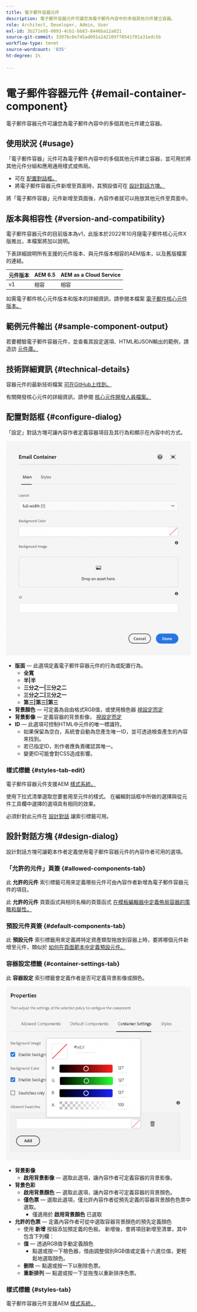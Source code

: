 ```yaml
---
title: 電子郵件容器元件
description: 電子郵件容器元件可讓您為電子郵件內容中的多個其他元件建立容器。
role: Architect, Developer, Admin, User
exl-id: 3b271e95-0093-4cb1-bb83-8446ba12a821
source-git-commit: 33976c0e745ad091a142109f70541f01a31edc5b
workflow-type: tm+mt
source-wordcount: '835'
ht-degree: 1%

---
```



# 電子郵件容器元件 {#email-container-component}

電子郵件容器元件可讓您為電子郵件內容中的多個其他元件建立容器。

## 使用狀況 {#usage}

「電子郵件容器」元件可為電子郵件內容中的多個其他元件建立容器，並可用於將其他元件分組和應用通用樣式或佈局。

* 可在 [配置對話框。](#configure-dialog)
* 將電子郵件容器元件新增至頁面時，其預設值可在 [設計對話方塊。](#design-dialog)

將「電子郵件容器」元件新增至頁面後，內容作者就可以拖放其他元件至頁面中。

## 版本與相容性 {#version-and-compatibility}

電子郵件容器元件的目前版本為v1，此版本於2022年10月隨電子郵件核心元件X版推出，本檔案將加以說明。

下表詳細說明所有支援的元件版本、與元件版本相容的AEM版本，以及舊版檔案的連結。

| 元件版本 | AEM 6.5 | AEM as a Cloud Service  |
|---|---|---|
| v1 | 相容 | 相容 |

如需電子郵件核心元件版本和版本的詳細資訊，請參閱本檔案 [電子郵件核心元件版本。](/help/email/versions.md)

## 範例元件輸出 {#sample-component-output}

若要體驗電子郵件容器元件，並查看其設定選項、HTML和JSON輸出的範例，請造訪 [元件庫。](https://adobe.com/go/aem_cmp_library_email_container)

## 技術詳細資訊 {#technical-details}

容器元件的最新技術檔案 [可在GitHub上找到。](https://adobe.com/go/aem_cmp_tech_email_container_v1)

有關開發核心元件的詳細資訊，請參閱 [核心元件開發人員檔案。](/help/developing/overview.md)

## 配置對話框 {#configure-dialog}

「設定」對話方塊可讓內容作者定義容器項目及其行為和顯示在內容中的方式。

![電子郵件容器元件的編輯對話方塊](/help/email/assets/email-container-configure.png)

* **版面**  — 此選項定義電子郵件容器元件的行為或配置行為。
   * **全寬**
   * **半|半**
   * **三分之一|三分之二**
   * **三分之二|三分之一**
   * **第三|第三|第三**
* **背景顏色**  — 可定義為自由格式RGB值，或使用檢色器 [視設定而定](#container-settings-tab)
* **背景影像**  — 定義容器的背景影像， [視設定而定](#container-settings-tab)
* **ID**  — 此選項可控制HTML中元件的唯一標識符。
   * 如果保留為空白，系統會自動為您產生唯一ID，並可透過檢查產生的內容來找到。
   * 若已指定ID，則作者應負責確認其唯一。
   * 變更ID可能會對CSS造成影響。

### 樣式標籤 {#styles-tab-edit}

電子郵件容器元件支援AEM [樣式系統。](/help/get-started/authoring.md#component-styling)

使用下拉式清單選取您要套用至元件的樣式。 在編輯對話框中所做的選擇與從元件工具欄中選擇的選項具有相同的效果。

必須針對此元件在 [設計對話](#design-dialog) 讓索引標籤可用。

## 設計對話方塊 {#design-dialog}

設計對話方塊可讓範本作者定義使用電子郵件容器元件的內容作者可用的選項。

### 「允許的元件」頁簽 {#allowed-components-tab}

此 **允許的元件** 索引標籤可用來定義哪些元件可由內容作者新增為電子郵件容器元件的項目。

此 **允許的元件** 頁簽函式與相同名稱的頁簽函式 [在模板編輯器中定義佈局容器的策略和屬性。](https://experienceleague.adobe.com/docs/experience-manager-cloud-service/sites/authoring/features/templates.html)

### 預設元件頁簽 {#default-components-tab}

此 **預設元件** 索引標籤用來定義將特定資產類型拖放到容器上時，要將哪個元件新增至元件，類似於 [如何在頁面範本中定義預設元件。](https://experienceleague.adobe.com/docs/experience-manager-cloud-service/sites/authoring/features/templates.html)

### 容器設定標籤 {#container-settings-tab}

此 **容器設定** 索引標籤會定義作者是否可定義背景影像或顏色。

![電子郵件容器元件設計對話方塊的「容器設定」標籤](/help/email/assets/email-container-design-container-settings.png)

* **背景影像**
   * **啟用背景影像**  — 選取此選項，讓內容作者可定義容器的背景影像。
* **背景色彩**
   * **啟用背景顏色**  — 選取此選項，讓內容作者可定義容器的背景顏色。
   * **僅色票**  — 選取此選項，僅允許內容作者從預先定義的容器背景顏色色票中選取。
      * 僅適用於 **啟用背景顏色** 已選取
* **允許的色票**  — 定義內容作者可從中選取容器背景顏色的預先定義顏色
   * 使用 **新增** 按鈕添加預定義的色板。 新增後，會將項目新增至清單，其中包含下列欄：
   * **值**  — 透過RGB值手動定義顏色
      * 點選或按一下檢色器，借由調整個別RGB值或定義十六進位值，更輕鬆地選取顏色。
   * **刪除**  — 點選或按一下以刪除色票。
   * **重新排列**  — 點選或按一下並拖曳以重新排序色票。

### 樣式標籤 {#styles-tab}

電子郵件容器元件支援AEM [樣式系統。](/help/get-started/authoring.md#component-styling)
